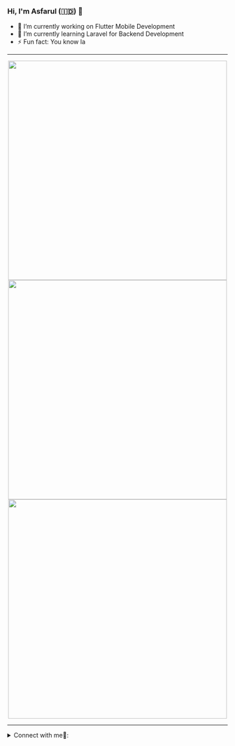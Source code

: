 ### Hi, I'm Asfarul (🇮🇩) 👋 
- 🔭 I’m currently working on Flutter Mobile Development
- 🌱 I’m currently learning Laravel for Backend Development
- ⚡ Fun fact: You know la

---

<p align="center">
<a href="https://github.com/Asfarul/"> 
    <img width=500 src="https://github-readme-stats.vercel.app/api?username=Asfarul&show_icons=true&include_all_commits=true&theme=vue-dark"/>
</a>
   <br/>
  <a href="https://github.com/Asfarul/"> 
    <img width=500 src="https://github-readme-stats.vercel.app/api/top-langs/?username=Asfarul&count_private=true&layout=compact&theme=vue-dark"/>
  </a>
   <br/>
  <a href="https://github.com/Asfarul/"> 
    <img width=500 src="https://github-readme-streak-stats.herokuapp.com/?user=Asfarul&theme=vue-dark"/>
  </a>
</p>

---

<details>
<summary> Connect with me🤝: </summary>  

<br/>

<a href="https://github.com/asfarul">
  <img align="left" alt="Asfarul's Github" width="22px" src="https://upload.wikimedia.org/wikipedia/commons/thumb/a/ae/Github-desktop-logo-symbol.svg/1024px-Github-desktop-logo-symbol.svg.png" />
</a>

<a href="https://instagram.com/asfarul/">
  <img align="left" alt="Asfarul's Instagram" width="22px" src="https://upload.wikimedia.org/wikipedia/commons/thumb/a/a5/Instagram_icon.png/600px-Instagram_icon.png" />
</a>

<a href="https://www.facebook.com/asfarul.biasebiasejak/">
  <img align="left" alt="Asfarul's Facebook" width="22px" src="https://facebookbrand.com/wp-content/uploads/2019/04/f_logo_RGB-Hex-Blue_512.png?w=512&h=512" />
</a>

<a href="https://www.linkedin.com/in/asfarul-haq-476b5b1ab/">
  <img align="left" alt="Asfarul's Linkdein" width="22px" src="https://cdn3.iconfinder.com/data/icons/inficons/512/linkedin.png" />
</a>

<br/>

</details>




<!--
**asfarul/asfarul** is a ✨ _special_ ✨ repository because its `README.md` (this file) appears on your GitHub profile.

Here are some ideas to get you started:

- 🔭 I’m currently working on ...
- 🌱 I’m currently learning ...
- 👯 I’m looking to collaborate on ...
- 🤔 I’m looking for help with ...
- 💬 Ask me about ...
- 📫 How to reach me: ...
- 😄 Pronouns: ...
- ⚡ Fun fact: ...
-->

